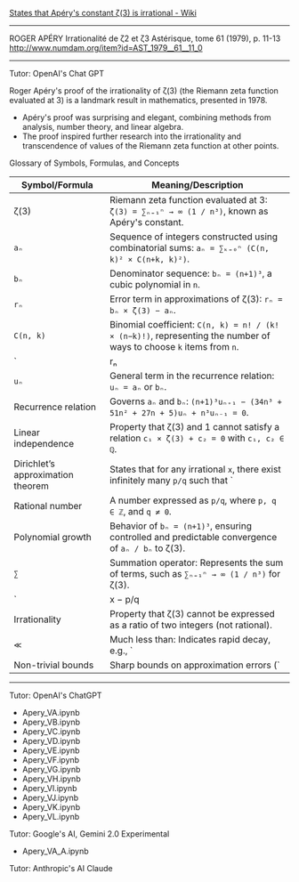 [States that Apéry's constant ζ(3) is irrational - Wiki](https://en.wikipedia.org/wiki/Apéry%27s_theorem)

- - - -

ROGER APÉRY
Irrationalité de ζ2 et ζ3
Astérisque, tome 61 (1979), p. 11-13
<http://www.numdam.org/item?id=AST_1979__61__11_0>

- - - -
Tutor: OpenAI's Chat GPT

Roger Apéry's proof of the irrationality of ζ(3) (the Riemann zeta function evaluated at 3) is a landmark result in mathematics, presented in 1978. 
* Apéry's proof was surprising and elegant, combining methods from analysis, number theory, and linear algebra.
* The proof inspired further research into the irrationality and transcendence of values of the Riemann zeta function at other points.

Glossary of Symbols, Formulas, and Concepts

| **Symbol/Formula**               | **Meaning/Description**                                                                                 |
|-----------------------------------|---------------------------------------------------------------------------------------------------------|
| ζ(3)                              | Riemann zeta function evaluated at 3: `ζ(3) = ∑ₙ₌₁ⁿ → ∞ (1 / n³)`, known as Apéry's constant.          |
| `aₙ`                              | Sequence of integers constructed using combinatorial sums: `aₙ = ∑ₖ₌₀ⁿ (C(n, k)² × C(n+k, k)²)`.       |
| `bₙ`                              | Denominator sequence: `bₙ = (n+1)³`, a cubic polynomial in `n`.                                         |
| `rₙ`                              | Error term in approximations of ζ(3): `rₙ = bₙ × ζ(3) − aₙ`.                                           |
| `C(n, k)`                         | Binomial coefficient: `C(n, k) = n! / (k! × (n−k)!)`, representing the number of ways to choose `k` items from `n`. |
| `|rₙ| < 1 / bₙ²`                  | Bound on the error term: The error `rₙ` decreases as `1/bₙ²`, ensuring sharper convergence than generic irrational approximations. |
| `uₙ`                              | General term in the recurrence relation: `uₙ = aₙ` or `bₙ`.                                            |
| Recurrence relation               | Governs `aₙ` and `bₙ`: `(n+1)³uₙ₊₁ − (34n³ + 51n² + 27n + 5)uₙ + n³uₙ₋₁ = 0`.                         |
| Linear independence               | Property that ζ(3) and 1 cannot satisfy a relation `c₁ × ζ(3) + c₂ = 0` with `c₁, c₂ ∈ ℚ`.              |
| Dirichlet’s approximation theorem | States that for any irrational `x`, there exist infinitely many `p/q` such that `|x − p/q| < 1/q²`.     |
| Rational number                   | A number expressed as `p/q`, where `p, q ∈ ℤ`, and `q ≠ 0`.                                             |
| Polynomial growth                 | Behavior of `bₙ = (n+1)³`, ensuring controlled and predictable convergence of `aₙ / bₙ` to ζ(3).         |
| `∑`                               | Summation operator: Represents the sum of terms, such as `∑ₙ₌₁ⁿ → ∞ (1 / n³)` for ζ(3).                |
| `|x − p/q| > C/q²`                | A lower bound for rational approximations of irrational numbers: Rational approximations cannot have errors smaller than `C/q²`, where `C > 0`. |
| Irrationality                     | Property that ζ(3) cannot be expressed as a ratio of two integers (not rational).                       |
| `≪`                               | Much less than: Indicates rapid decay, e.g., `|rₙ| ≪ 1/n⁶` means the error term `rₙ` decreases much faster than `1/n⁶`. |
| Non-trivial bounds                | Sharp bounds on approximation errors (`|rₙ| < 1/bₙ²`) that exceed classical limits, used to prove irrationality. |



- - - -

Tutor: OpenAI's ChatGPT
* Apery_VA.ipynb
* Apery_VB.ipynb
* Apery_VC.ipynb
* Apery_VD.ipynb
* Apery_VE.ipynb
* Apery_VF.ipynb
* Apery_VG.ipynb
* Apery_VH.ipynb
* Apery_VI.ipynb
* Apery_VJ.ipynb
* Apery_VK.ipynb
* Apery_VL.ipynb

Tutor: Google's AI, Gemini 2.0 Experimental
* Apery_VA_A.ipynb

Tutor: Anthropic's AI Claude


